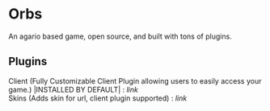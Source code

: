 # Orbs
An agario based game, open source, and built with tons of plugins.
## Plugins
Client (Fully Customizable Client Plugin allowing users to easily access your game.) |INSTALLED BY DEFAULT| : _link_
<br>
Skins (Adds skin for url, client plugin supported) : _link_
